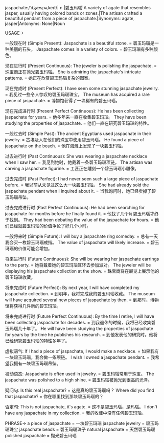 jaspachate:/ˈdʒæspəˌkeɪt/| n.|碧玉玛瑙|A variety of agate that resembles jasper, usually having colored bands or zones.|The artisan crafted a beautiful pendant from a piece of jaspachate.|Synonyms: agate, jasper|Antonyms: None|Noun

USAGE->

一般现在时 (Simple Present):
Jaspachate is a beautiful stone. = 碧玉玛瑙是一种美丽的石头。
Jaspachate comes in a variety of colors. = 碧玉玛瑙有多种颜色。

现在进行时 (Present Continuous):
The jeweler is polishing the jaspachate. = 珠宝商正在抛光碧玉玛瑙。
She is admiring the jaspachate's intricate patterns. = 她正在欣赏碧玉玛瑙复杂的图案。

现在完成时 (Present Perfect):
I have seen some stunning jaspachate jewelry. = 我见过一些令人惊叹的碧玉玛瑙珠宝。
The museum has acquired a rare piece of jaspachate. = 博物馆获得了一块稀有的碧玉玛瑙。

现在完成进行时 (Present Perfect Continuous):
He has been collecting jaspachate for years. = 他多年来一直在收集碧玉玛瑙。
They have been studying the properties of jaspachate. = 他们一直在研究碧玉玛瑙的特性。

一般过去时 (Simple Past):
The ancient Egyptians used jaspachate in their jewelry. = 古埃及人在他们的珠宝中使用碧玉玛瑙。
He found a piece of jaspachate on the beach. = 他在海滩上发现了一块碧玉玛瑙。

过去进行时 (Past Continuous):
She was wearing a jaspachate necklace when I saw her. = 我见到她时，她戴着一条碧玉玛瑙项链。
The artisan was carving a jaspachate figurine. = 工匠正在雕刻一个碧玉玛瑙小雕像。

过去完成时 (Past Perfect):
I had never seen such a large piece of jaspachate before. = 我以前从未见过这么大一块碧玉玛瑙。
She had already sold the jaspachate pendant when I inquired about it. = 当我询问时，她已经卖掉了碧玉玛瑙吊坠。


过去完成进行时 (Past Perfect Continuous):
He had been searching for jaspachate for months before he finally found it. = 他找了几个月碧玉玛瑙才终于找到。
They had been debating the value of the jaspachate for hours. = 他们已经就碧玉玛瑙的价值争论了好几个小时。


一般将来时 (Simple Future):
I will buy a jaspachate ring someday. = 总有一天我会买一枚碧玉玛瑙戒指。
The value of jaspachate will likely increase. = 碧玉玛瑙的价值可能会增加。


将来进行时 (Future Continuous):
She will be wearing her jaspachate earrings to the party. = 她将戴着她的碧玉玛瑙耳环去参加派对。
The jeweler will be displaying his jaspachate collection at the show. = 珠宝商将在展览上展示他的碧玉玛瑙收藏。

将来完成时 (Future Perfect):
By next year, I will have completed my jaspachate collection. = 到明年，我将完成我的碧玉玛瑙收藏。
The museum will have acquired several new pieces of jaspachate by then. = 到那时，博物馆将获得几件新的碧玉玛瑙。


将来完成进行时 (Future Perfect Continuous):
By the time I retire, I will have been collecting jaspachate for decades. = 到我退休的时候，我将已经收集碧玉玛瑙几十年了。
He will have been studying the properties of jaspachate for years by the time he publishes his research. = 到他发表他的研究时，他将已经研究碧玉玛瑙的特性多年了。

虚拟语气:
If I had a piece of jaspachate, I would make a necklace. = 如果我有一块碧玉玛瑙，我会做一条项链。
I wish I owned a jaspachate pendant. = 我希望我拥有一块碧玉玛瑙吊坠。


被动语态:
Jaspachate is often used in jewelry. = 碧玉玛瑙常用于珠宝。
The jaspachate was polished to a high shine. = 碧玉玛瑙被抛光到很高的光泽。

疑问句:
Is this real jaspachate? = 这是真的碧玉玛瑙吗？
Where did you find that jaspachate? = 你在哪里找到那块碧玉玛瑙的？

否定句:
This is not jaspachate, it's agate. = 这不是碧玉玛瑙，是玛瑙。
I don't have any jaspachate in my collection. = 我的收藏中没有任何碧玉玛瑙。

PHRASE->
a piece of jaspachate = 一块碧玉玛瑙
jaspachate jewelry = 碧玉玛瑙珠宝
jaspachate beads = 碧玉玛瑙珠子
natural jaspachate = 天然碧玉玛瑙
polished jaspachate = 抛光碧玉玛瑙

